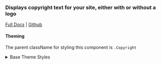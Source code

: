 ### Displays copyright text for your site, either with or without a logo

[Full Docs](https://laughing-train-834032fc.pages.github.io/?path=/docs/components-copyright) | [Github](https://github.com/pinpt/react/tree/master/src/components/Copyright)

#### Theming

The parent className for styling this component is `.Copyright`

<details>
	<summary>Base Theme Styles</summary>

```css
.Copyright {
	line-height: 1.5;
}

.Copyright .text {
	margin-top: 1rem;
	font-size: 0.875rem;
}
```

</details>
